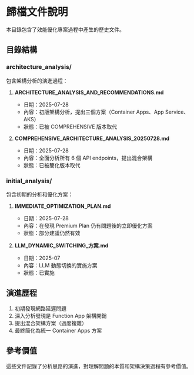 # 歸檔文件說明

本目錄包含了效能優化專案過程中產生的歷史文件。

## 目錄結構

### architecture_analysis/
包含架構分析的演進過程：

1. **ARCHITECTURE_ANALYSIS_AND_RECOMMENDATIONS.md**
   - 日期：2025-07-28
   - 內容：初版架構分析，提出三個方案（Container Apps、App Service、AKS）
   - 狀態：已被 COMPREHENSIVE 版本取代

2. **COMPREHENSIVE_ARCHITECTURE_ANALYSIS_20250728.md**
   - 日期：2025-07-28
   - 內容：全面分析所有 6 個 API endpoints，提出混合架構
   - 狀態：已被簡化版本取代

### initial_analysis/
包含初期的分析和優化方案：

1. **IMMEDIATE_OPTIMIZATION_PLAN.md**
   - 日期：2025-07-28
   - 內容：在發現 Premium Plan 仍有問題後的立即優化方案
   - 狀態：部分建議仍然有效

2. **LLM_DYNAMIC_SWITCHING_方案.md**
   - 日期：2025-07
   - 內容：LLM 動態切換的實施方案
   - 狀態：已實施

## 演進歷程

1. 初期發現網路延遲問題
2. 深入分析發現是 Function App 架構開銷
3. 提出混合架構方案（過度複雜）
4. 最終簡化為統一 Container Apps 方案

## 參考價值

這些文件記錄了分析思路的演進，對理解問題的本質和架構決策過程有參考價值。